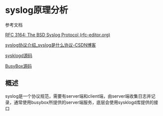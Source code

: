 # syslog原理分析

参考文档

[RFC 3164: The BSD Syslog Protocol (rfc-editor.org)](https://www.rfc-editor.org/rfc/rfc3164)

[syslog协议介绍_syslog是什么协议-CSDN博客](https://blog.csdn.net/chdhust/article/details/50989785)

[sysklogd源码](https://github.com/troglobit/sysklogd)

[BusyBox源码](https://www.busybox.net/)



## 概述

syslog是一个协议规范，需要有server端和client端，由server端收集日志并记录，通常使用busybox所提供的server端服务，底层会使用sysklogd库提供的接口